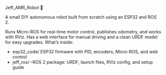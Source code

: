 Jeff_AMR_Robot 🤖 

A small DIY autonomous robot built from scratch using an ESP32 and ROS 2. 

Runs Micro-ROS for real-time motor control, publishes odometry, and works with RViz. Has a web interface for manual driving and a clean URDF model for easy upgrades. 
What’s inside:
 * esp32_code/   ESP32 firmware with PID, encoders, Micro-ROS, and web control
 * jeff_ros/  –ROS 2 package: URDF, launch files, RViz config, and setup guide
     
